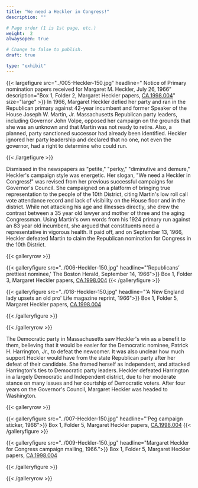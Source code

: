 ```yaml
---
title: "We need a Heckler in Congress!"
description: ""

# Page order (1 is 1st page, etc.)
weight:  2
alwaysopen: true

# Change to false to publish.
draft: true

type: "exhibit"
---
```


{{< largefigure src="../005-Heckler-150.jpg"
                headline=" Notice of Primary nomination papers received for Margaret M. Heckler, July 26, 1966"
                description="Box 1, Folder 2, Margaret Heckler papers, [CA.1998.004](https://bc-primo.hosted.exlibrisgroup.com/permalink/f/l6ucgu/ALMA-BC21361016800001021)"
                size="large" >}}
In 1966, Margaret Heckler defied her party and ran in the Republican primary against 42-year incumbent and former Speaker of the House Joseph W. Martin, Jr. Massachusetts Republican party leaders, including Governor John Volpe, opposed her campaign on the grounds that she was an unknown and that Martin was not ready to retire. Also, a planned, party sanctioned successor had already been identified. Heckler ignored her party leadership and declared that no one, not even the governor, had a right to determine who could run.

{{< /largefigure >}}

Dismissed in the newspapers as "petite," "perky," "diminutive and demure," Heckler's campaign style was energetic. Her slogan, "We need a Heckler in Congress!" was revised from her previous successful campaigns for Governor's Council. She campaigned on a platform of bringing true representation to the people of the 10th District, citing Martin's low roll call vote attendance record and lack of visibility on the House floor and in the district. While not attacking his age and illnesses directly, she drew the contrast between a 35 year old lawyer and mother of three and the aging Congressman. Using Martin's own words from his 1924 primary run against an 83 year old incumbent, she argued that constituents need a representative in vigorous health. It paid off, and on September 13, 1966, Heckler defeated Martin to claim the Republican nomination for Congress in the 10th District.


{{< galleryrow >}}

{{< galleryfigure src="../006-Heckler-150.jpg"
           headline="'Republicans’ prettiest nominee,' The Boston Herald, September 14, 1966">}} Box 1, Folder 3, Margaret Heckler papers, [CA.1998.004](https://bc-primo.hosted.exlibrisgroup.com/permalink/f/l6ucgu/ALMA-BC21361016800001021)
{{< /galleryfigure >}}

{{< galleryfigure src="../018-Heckler-150.jpg"
           headline="'A New England lady upsets an old pro' Life magazine reprint, 1966">}} Box 1, Folder 5, Margaret Heckler papers, [CA.1998.004](https://bc-primo.hosted.exlibrisgroup.com/permalink/f/l6ucgu/ALMA-BC21361016800001021)

{{< /galleryfigure >}}

{{< /galleryrow >}}

The Democratic party in Massachusetts saw Heckler's win as a benefit to them, believing that it would be easier for the Democratic nominee, Patrick H. Harrington, Jr., to defeat the newcomer. It was also unclear how much support Heckler would have from the state Republican party after her defeat of their candidate. She framed herself as independent, and attacked Harrington's ties to Democratic party leaders. Heckler defeated Harrington in a largely Democratic and Independent district, due to her moderate stance on many issues and her courtship of Democratic voters. After four years on the Governor's Council, Margaret Heckler was headed to Washington.


{{< galleryrow >}}

{{< galleryfigure src="../007-Heckler-150.jpg"
           headline="'Peg campaign sticker, 1966">}} Box 1, Folder 5, Margaret Heckler papers, [CA.1998.004](https://bc-primo.hosted.exlibrisgroup.com/permalink/f/l6ucgu/ALMA-BC21361016800001021)
{{< /galleryfigure >}}

{{< galleryfigure src="../009-Heckler-150.jpg"
           headline="Margaret Heckler for Congress campaign mailing, 1966.">}} Box 1, Folder 5, Margaret Heckler papers, [CA.1998.004](https://bc-primo.hosted.exlibrisgroup.com/permalink/f/l6ucgu/ALMA-BC21361016800001021)

{{< /galleryfigure >}}

{{< /galleryrow >}}